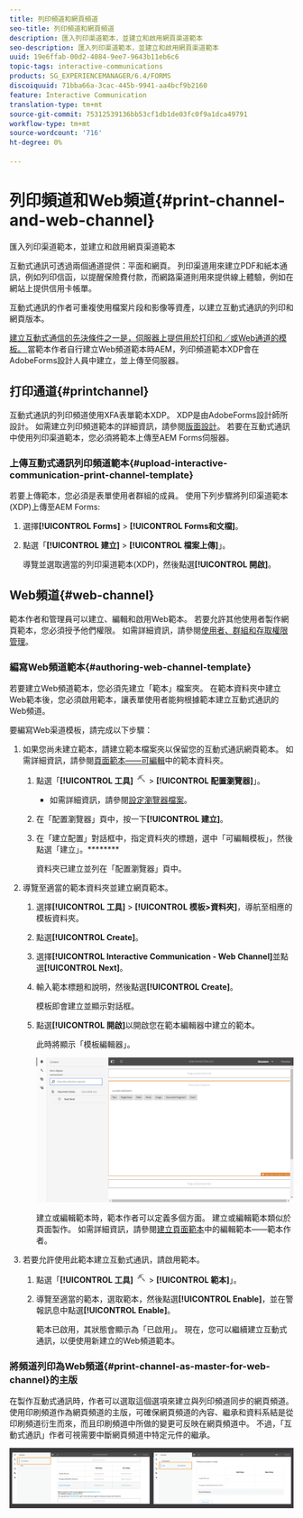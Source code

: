 ```yaml
---
title: 列印頻道和網頁頻道
seo-title: 列印頻道和網頁頻道
description: 匯入列印渠道範本，並建立和啟用網頁渠道範本
seo-description: 匯入列印渠道範本，並建立和啟用網頁渠道範本
uuid: 19e6ffab-00d2-4084-9ee7-9643b11eb6c6
topic-tags: interactive-communications
products: SG_EXPERIENCEMANAGER/6.4/FORMS
discoiquuid: 71bba66a-3cac-445b-9941-aa4bcf9b2160
feature: Interactive Communication
translation-type: tm+mt
source-git-commit: 75312539136bb53cf1db1de03fc0f9a1dca49791
workflow-type: tm+mt
source-wordcount: '716'
ht-degree: 0%

---
```



# 列印頻道和Web頻道{#print-channel-and-web-channel}

匯入列印渠道範本，並建立和啟用網頁渠道範本

互動式通訊可透過兩個通道提供：平面和網頁。 列印渠道用來建立PDF和紙本通訊，例如列印信函，以提醒保險費付款，而網路渠道則用來提供線上體驗，例如在網站上提供信用卡帳單。

互動式通訊的作者可重複使用檔案片段和影像等資產，以建立互動式通訊的列印和網頁版本。

[建立互動式通信的先決條件之一是，伺服器上提供用於打印和／或Web通道的模板。 ](/help/forms/using/create-interactive-communication.md)當範本作者自行建立Web頻道範本時AEM，列印頻道範本XDP會在AdobeForms設計人員中建立，並上傳至伺服器。

## 打印通道{#printchannel}

互動式通訊的列印頻道使用XFA表單範本XDP。 XDP是由AdobeForms設計師所設計。 如需建立列印頻道範本的詳細資訊，請參閱[版面設計](/help/forms/using/layout-design-details.md)。 若要在互動式通訊中使用列印渠道範本，您必須將範本上傳至AEM Forms伺服器。

### 上傳互動式通訊列印頻道範本{#upload-interactive-communication-print-channel-template}

若要上傳範本，您必須是表單使用者群組的成員。 使用下列步驟將列印渠道範本(XDP)上傳至AEM Forms:

1. 選擇&#x200B;**[!UICONTROL Forms]** > **[!UICONTROL Forms和文檔]**。

1. 點選「**[!UICONTROL 建立]** > **[!UICONTROL 檔案上傳]**」。

   導覽並選取適當的列印渠道範本(XDP)，然後點選&#x200B;**[!UICONTROL 開啟]**。

## Web頻道{#web-channel}

範本作者和管理員可以建立、編輯和啟用Web範本。 若要允許其他使用者製作網頁範本，您必須授予他們權限。 如需詳細資訊，請參閱[使用者、群組和存取權限管理](/help/sites-administering/user-group-ac-admin.md)。

### 編寫Web頻道範本{#authoring-web-channel-template}

若要建立Web頻道範本，您必須先建立「範本」檔案夾。 在範本資料夾中建立Web範本後，您必須啟用範本，讓表單使用者能夠根據範本建立互動式通訊的Web頻道。

要編寫Web渠道模板，請完成以下步驟：

1. 如果您尚未建立範本，請建立範本檔案夾以保留您的互動式通訊網頁範本。 如需詳細資訊，請參閱[頁面範本——可編輯](/help/sites-developing/page-templates-editable.md)中的範本資料夾。

   1. 點選「**[!UICONTROL 工具]** ![工具-1](assets/tools-1.png) > **[!UICONTROL 配置瀏覽器]**」。
      * 如需詳細資訊，請參閱[設定瀏覽器檔案](/help/sites-administering/configurations.md)。
   1. 在「配置瀏覽器」頁中，按一下&#x200B;**[!UICONTROL 建立]**。
   1. 在「建立配置」對話框中，指定資料夾的標題，選中「可編輯模板」，然後點選「建立」。********

      資料夾已建立並列在「配置瀏覽器」頁中。

1. 導覽至適當的範本資料夾並建立網頁範本。

   1. 選擇&#x200B;**[!UICONTROL 工具]** > **[!UICONTROL 模板>資料夾]**，導航至相應的模板資料夾。
   1. 點選&#x200B;**[!UICONTROL Create]**。
   1. 選擇&#x200B;**[!UICONTROL Interactive Communication - Web Channel]**&#x200B;並點選&#x200B;**[!UICONTROL Next]**。
   1. 輸入範本標題和說明，然後點選&#x200B;**[!UICONTROL Create]**。

      模板即會建立並顯示對話框。

   1. 點選&#x200B;**[!UICONTROL 開啟]**&#x200B;以開啟您在範本編輯器中建立的範本。

      此時將顯示「模板編輯器」。

      ![webchanneltemplate](assets/webchanneltemplate.png)

      建立或編輯範本時，範本作者可以定義多個方面。 建立或編輯範本類似於頁面製作。 如需詳細資訊，請參閱[建立頁面範本](/help/sites-authoring/templates.md)中的編輯範本——範本作者。

1. 若要允許使用此範本建立互動式通訊，請啟用範本。

   1. 點選「**[!UICONTROL 工具]** ![工具-1](assets/tools-1.png) > **[!UICONTROL 範本]**」。
   1. 導覽至適當的範本，選取範本，然後點選&#x200B;**[!UICONTROL Enable]**，並在警報訊息中點選&#x200B;**[!UICONTROL Enable]**。

      範本已啟用，其狀態會顯示為「已啟用」。 現在，您可以繼續建立互動式通訊，以便使用新建立的Web頻道範本。

### 將頻道列印為Web頻道{#print-channel-as-master-for-web-channel}的主版

在製作互動式通訊時，作者可以選取這個選項來建立與列印頻道同步的網頁頻道。 使用印刷頻道作為網頁頻道的主版，可確保網頁頻道的內容、繼承和資料系結是從印刷頻道衍生而來，而且印刷頻道中所做的變更可反映在網頁頻道中。 不過，「互動式通訊」作者可視需要中斷網頁頻道中特定元件的繼承。

![printweb-2-2](assets/printweb_2-2.png)

